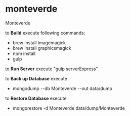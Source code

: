 # monteverde
Monteverde

to **Build** execute following commands:
  - brew install imagemagick
  - brew install graphicsmagick
  - npm install
  - gulp

to **Run Server** execute "gulp serverExpress"


to **Back up Database** execute
  - mongodump --db Monteverde --out data/dump

to **Restore Database** execute
  - mongorestore -d Monteverde data/dump/Monteverde
